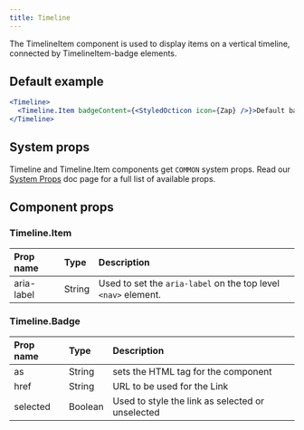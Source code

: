 ```yaml
---
title: Timeline
---
```


The TimelineItem component is used to display items on a vertical timeline, connected by TimelineItem-badge elements.

## Default example

```jsx live
<Timeline>
  <Timeline.Item badgeContent={<StyledOcticon icon={Zap} />}>Default badge color</Timeline.Item>
</Timeline>
```

## System props

Timeline and Timeline.Item components get `COMMON` system props. Read our [System Props](/system-props) doc page for a full list of available props.

## Component props

### Timeline.Item

| Prop name  | Type   | Description                                                    |
| :--------- | :----- | :------------------------------------------------------------- |
| aria-label | String | Used to set the `aria-label` on the top level `<nav>` element. |

### Timeline.Badge

| Prop name | Type    | Description                                      |
| :-------- | :------ | :----------------------------------------------- |
| as        | String  | sets the HTML tag for the component              |
| href      | String  | URL to be used for the Link                      |
| selected  | Boolean | Used to style the link as selected or unselected |
